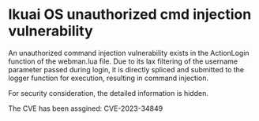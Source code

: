 # Ikuai OS unauthorized cmd injection vulnerability
An unauthorized command injection vulnerability exists in the ActionLogin function of the webman.lua file. Due to its lax filtering of the username parameter passed during login, it is directly spliced and submitted to the logger function for execution, resulting in command injection.

For security consideration, the detailed information is hidden.

The CVE has been assgined: CVE-2023-34849
